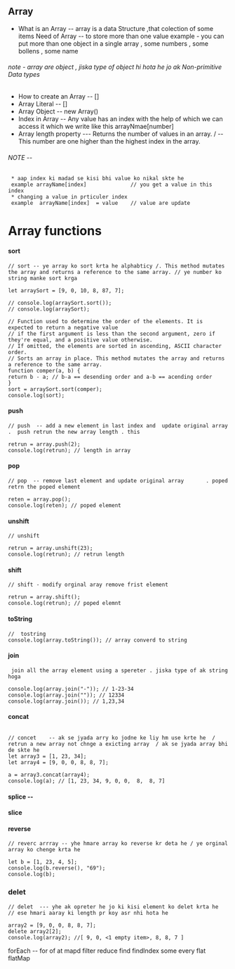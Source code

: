 ## Array

- What is an Array -- array is a data Structure ,that colection of some items
  Need of Array -- to store more than one value
  example - you can put more than one object in a single array ,
  some numbers , some bollens , some name

###### note - array are object , jiska type of object hi hota he jo ak Non-primitive Data types

- How to create an Array -- []
- Array Literal -- []
- Array Object -- new Array()
- Index in Array -- Any value has an index with the help of which we can access it which we write like this arrayNmae[number]
- Array length property --- Returns the number of values in an array. /
  -- This number are one higher than the highest index in the array.

###### NOTE --

     * aap index ki madad se kisi bhi value ko nikal skte he
     example arrayName[index]              // you get a value in this index
     * changing a value in prticuler index
     example  arrayName[index]  = value    // value are update

# Array functions

#### sort

```
// sort -- ye array ko sort krta he alphabticy /. This method mutates the array and returns a reference to the same array. // ye number ko string manke sort krga

let arraySort = [9, 0, 10, 8, 87, 7];

// console.log(arraySort.sort());
// console.log(arraySort);

// Function used to determine the order of the elements. It is expected to return a negative value
// if the first argument is less than the second argument, zero if they're equal, and a positive value otherwise.
// If omitted, the elements are sorted in ascending, ASCII character order.
// Sorts an array in place. This method mutates the array and returns a reference to the same array.
function comper(a, b) {
return b - a; // b-a == desending order and a-b == acending order
}
sort = arraySort.sort(comper);
console.log(sort);
```

#### push

```
// push  -- add a new element in last index and  update original array    .  push retrun the new array length . this

retrun = array.push(2);
console.log(retrun); // length in array

```

#### pop

```
// pop  -- remove last element and update original array       . poped retrn the poped element

reten = array.pop();
console.log(reten); // poped element
```

#### unshift

```
// unshift

retrun = array.unshift(23);
console.log(retrun); // retrun length

```

#### shift

```
// shift - modify orginal aray remove frist element

retrun = array.shift();
console.log(retrun); // poped elemnt

```

#### toString

```
//  tostring
console.log(array.toString()); // array converd to string
```

#### join

```
 join all the array element using a spereter . jiska type of ak string hoga

console.log(array.join("-")); // 1-23-34
console.log(array.join("")); // 12334
console.log(array.join()); // 1,23,34
```

#### concat

```

// concet    -- ak se jyada arry ko jodne ke liy hm use krte he  / retrun a new array not chnge a exicting array  / ak se jyada array bhi de skte he
let array3 = [1, 23, 34];
let array4 = [9, 0, 0, 8, 8, 7];

a = array3.concat(array4);
console.log(a); // [1, 23, 34, 9, 0, 0,  8,  8, 7]

```

#### splice --

#### slice

#### reverse

```
// reverc arrray -- yhe hmare array ko reverse kr deta he / ye orginal array ko chenge krta he

let b = [1, 23, 4, 5];
console.log(b.reverse(), "69");
console.log(b);

```

### delet

```
// delet  --- yhe ak opreter he jo ki kisi element ko delet krta he   // ese hmari aaray ki length pr koy asr nhi hota he

array2 = [9, 0, 0, 8, 8, 7];
delete array2[2];
console.log(array2); //[ 9, 0, <1 empty item>, 8, 8, 7 ]

```

forEach -- for of
at
mapd
filter
reduce
find
findIndex
some
every
flat
flatMap
